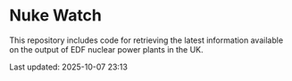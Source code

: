 # Nuke Watch

This repository includes code for retrieving the latest information available on the output of EDF nuclear power plants in the UK.

Last updated: 2025-10-07 23:13